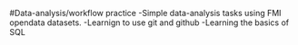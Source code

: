 #Data-analysis/workflow practice
-Simple data-analysis tasks using FMI opendata datasets.
-Learnign to use git and github
-Learning the basics of SQL

